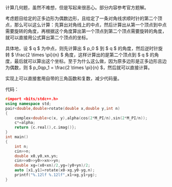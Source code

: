 计算几何题，虽然不难想，但是写起来很恶心。部分内容参考官方题解。

考虑题目给定的正多边形为偶数边形，且给定了一条对角线求顺时针的第二个顶点，那么可以这么计算：先算出对角线上的中点，然后计算出从第一个顶点到中点需要旋转的角度，再根据这个角度算出第一个顶点到第二个顶点需要旋转的角度，就可以直接用公式算出第二个顶点的坐标。

具体地，设 $ q $ 为中点，则先计算出 $ p_0 $ 到 $ q $ 的角度，然后逆时针旋转 $ \frac{2 \times \pi}{n} $ 角度，这样计算出的是第二个顶点到 $ q $ 的角度，最后就可以算出这个坐标。至于为什么这么做，因为原多边形是正多边形且边为偶数，则 $ p_0qp_1 = \frac{2 \times \pi}{n} $，然后就可以直接计算。

实现上可以直接套用自带的三角函数和复数，减少代码量。

代码：

```cpp
#import <bits/stdc++.h>
using namespace std;
pair<double,double>rotate(double x,double y,int n) 
{
    complex<double>c(x, y),alpha(cos(2*M_PI/n),sin(2*M_PI/n));
    c*=alpha;
    return {c.real(),c.imag()};
}
int main() 
{
    int n; 
    cin>>n;
    double x0,y0,xn,yn; 
    cin>>x0>>y0>>xn>>yn;
    double xg=(x0+xn)/2,yg=(y0+yn)/2;
    auto [x1,y1]=rotate(x0-xg,y0-yg,n);
    printf("%.12lf %.12lf",x1+xg,y1+yg);
}
```
